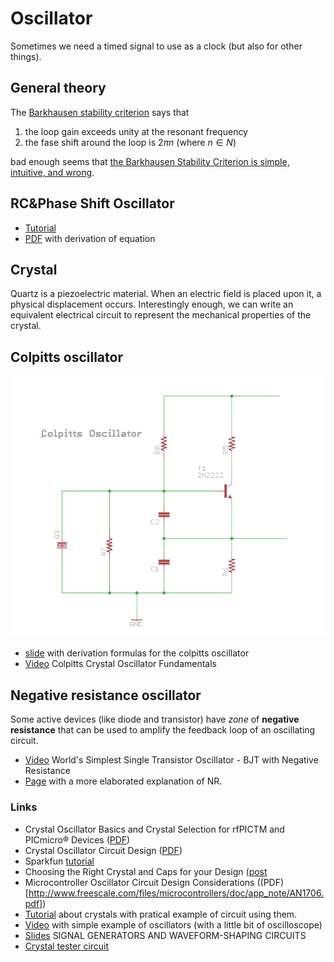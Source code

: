 # Oscillator

Sometimes we need a timed signal to use as a clock (but also
for other things).

## General theory

The [Barkhausen stability criterion](https://en.wikipedia.org/wiki/Barkhausen_stability_criterion)
says that

 1. the loop gain exceeds unity at the resonant frequency
 2. the fase shift around the loop is $2\pi n$ (where $n\in N$)

bad enough seems that [the  Barkhausen Stability Criterion is simple, intuitive, and wrong](http://web.mit.edu/klund/www/weblatex/node4.html).

## RC&Phase Shift Oscillator

 - [Tutorial](http://www.electronics-tutorials.ws/oscillator/rc_oscillator.html)
 - [PDF](http://www.inictel-uni.edu.pe/sites/default/files/archivos/2014/publicaciones/12/rc_phase_shift_oscillators.pdf) with derivation of equation

## Crystal

Quartz is a piezoelectric material. When an electric
field is placed upon it, a physical displacement occurs.
Interestingly enough, we can write an equivalent electrical
circuit to represent the mechanical properties of
the crystal.

## Colpitts oscillator

![colpitts oscillator schematics](Images/colpitts-schematics.png)

 - [slide](https://www.seas.upenn.edu/~ese319/Lecture_Notes/Lec_19_Colpitts_Osc_09.pdf) with derivation formulas for the colpitts oscillator
 - [Video](https://www.youtube.com/watch?v=I4bAfDu6F1k) Colpitts Crystal Oscillator Fundamentals

## Negative resistance oscillator

Some active devices (like diode and transistor) have *zone* of **negative resistance** that can
be used to amplify the feedback loop of an oscillating circuit.

 - [Video](https://www.youtube.com/watch?v=rpGOKGrcpAk) World's Simplest Single Transistor Oscillator - BJT with Negative Resistance
 - [Page](https://www.st-andrews.ac.uk/~www_pa/Scots_Guide/RadCom/part5/page1.html) with a more elaborated explanation of NR.

### Links

 - Crystal Oscillator Basics and Crystal Selection for rfPICTM and PICmicro® Devices ([PDF](http://ww1.microchip.com/downloads/en/appnotes/00826a.pdf))
 - Crystal Oscillator Circuit Design ([PDF](http://www.eetkorea.com/ARTICLES/2001SEP/2001SEP06_AMD_AN.PDF))
 - Sparkfun [tutorial](https://www.sparkfun.com/tutorials/95)
 - Choosing the Right Crystal and Caps for your Design ([post](https://blog.adafruit.com/2012/01/24/choosing-the-right-crystal-and-caps-for-your-design/)
 - Microcontroller Oscillator Circuit Design Considerations ((PDF)[http://www.freescale.com/files/microcontrollers/doc/app_note/AN1706.pdf])
 - [Tutorial](http://www.electronics-tutorials.ws/oscillator/crystal.html) about crystals with pratical example of circuit using them.
 - [Video](https://www.youtube.com/watch?v=eYVOdlK15Og) with simple example of oscillators (with a little bit of oscilloscope)
 - [Slides](http://cc.ee.ntu.edu.tw/~lhlu/eecourses/Electronics3/Electronics_Ch12.pdf) SIGNAL GENERATORS AND WAVEFORM-SHAPING CIRCUITS
 - [Crystal tester circuit](http://www.electroschematics.com/942/crystal-tester/)
